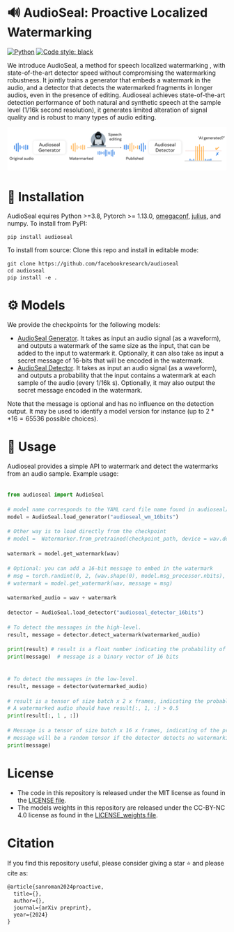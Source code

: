 # :loud_sound: AudioSeal: Proactive Localized Watermarking

<a href="https://www.python.org/"><img alt="Python" src="https://img.shields.io/badge/-Python 3.8+-blue?style=for-the-badge&logo=python&logoColor=white"></a>
<a href="https://black.readthedocs.io/en/stable/"><img alt="Code style: black" src="https://img.shields.io/badge/code%20style-black-black.svg?style=for-the-badge&labelColor=gray"></a>

We introduce AudioSeal, a method for speech localized watermarking
, with state-of-the-art detector speed without compromising the watermarking robustness. It jointly trains a generator that embeds a watermark in the audio, and a detector that detects the watermarked fragments in longer audios, even in the presence of editing.
Audioseal achieves state-of-the-art detection performance of both natural and synthetic speech at the sample level (1/16k second resolution), it generates limited alteration of signal quality and is robust to many types of audio editing.

<p align="center">
<img src="./.github/audioseal.png" alt="Schema representing the structure of Audioseal"width="800px">
</p>

# :mate: Installation

AudioSeal equires Python >=3.8, Pytorch >= 1.13.0, [omegaconf](https://omegaconf.readthedocs.io/), [julius](https://pypi.org/project/julius/), and numpy. To install from PyPI:

```
pip install audioseal
```

To install from source: Clone this repo and install in editable mode:

```
git clone https://github.com/facebookresearch/audioseal
cd audioseal
pip install -e .
```

# :gear: Models

We provide the checkpoints for the following models:

- [AudioSeal Generator](https://dl.fbaipublicfiles.com/audioseal/audioseal_wm_16bits.pth).
  It takes as input an audio signal (as a waveform), and outputs a watermark of the same size as the input, that can be added to the input to watermark it.
  Optionally, it can also take as input a secret message of 16-bits that will be encoded in the watermark.
- [AudioSeal Detector](https://dl.fbaipublicfiles.com/audioseal/audioseal_detector_16bits.pth).
  It takes as input an audio signal (as a waveform), and outputs a probability that the input contains a watermark at each sample of the audio (every 1/16k s).
  Optionally, it may also output the secret message encoded in the watermark.

Note that the message is optional and has no influence on the detection output. It may be used to identify a model version for instance (up to $2**16=65536$ possible choices).

# :abacus: Usage

Audioseal provides a simple API to watermark and detect the watermarks from an audio sample. Example usage:

```python

from audioseal import AudioSeal

# model name corresponds to the YAML card file name found in audioseal/cards
model = AudioSeal.load_generator("audioseal_wm_16bits")

# Other way is to load directly from the checkpoint
# model =  Watermarker.from_pretrained(checkpoint_path, device = wav.device)

watermark = model.get_watermark(wav)

# Optional: you can add a 16-bit message to embed in the watermark
# msg = torch.randint(0, 2, (wav.shape(0), model.msg_processor.nbits), device=wav.device)
# watermark = model.get_watermark(wav, message = msg)

watermarked_audio = wav + watermark

detector = AudioSeal.load_detector("audioseal_detector_16bits")

# To detect the messages in the high-level.
result, message = detector.detect_watermark(watermarked_audio)

print(result) # result is a float number indicating the probability of the audio being watermarked,
print(message)  # message is a binary vector of 16 bits


# To detect the messages in the low-level.
result, message = detector(watermarked_audio)

# result is a tensor of size batch x 2 x frames, indicating the probablity (positive and negative) of watermarking for each frame
# A watermarked audio should have result[:, 1, :] > 0.5
print(result[:, 1 , :])  

# Message is a tensor of size batch x 16 x frames, indicating of the probability of the message to be 1 or 0 for each frame at each bit.
# message will be a random tensor if the detector detects no watermarking from the audio
print(message)  
```

<!-- # Want to contribute?

 We welcome [Pull Requests](https://github.com/fairinternal/fair-getting-started-recipe/pulls) with improvements or suggestions.
 If you want to flag an issue or propose an improvement, but dont' know how to realize it, create a [GitHub Issue](https://github.com/fairinternal/fair-getting-started-recipe/issues).


# Thanks to:
* Jack Urbaneck, Matthew Muckley, Pierre Gleize,  Ashutosh Kumar, Megan Richards, Haider Al-Tahan, and Vivien Cabannes for contributions and feedback
* The CIFAR10 [PyTorch Tutorial](https://pytorch.org/tutorials/beginner/blitz/cifar10_tutorial.html
) on which the training is based
* [Hydra Lightning Template](https://github.com/ashleve/lightning-hydra-template) for inspiration on code organization -->

# License

- The code in this repository is released under the MIT license as found in the [LICENSE file](LICENSE).
- The models weights in this repository are released under the CC-BY-NC 4.0 license as found in the [LICENSE_weights file](LICENSE_weights).

# Citation

If you find this repository useful, please consider giving a star :star: and please cite as:

```
@article{sanroman2024proactive,
  title={},
  author={},
  journal={arXiv preprint},
  year={2024}
}
```
